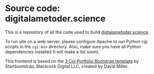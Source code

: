 # Source code: digitalametoder.science

This is a repository of all the code used to build
[digtalametoder.science](http://digitalametoder.science).

To run site on a web server, please configure Apache to run Python cgi scripts in the <code>cgi-bin</code> directory. Also, make sure you have all Python dependencies installed (I will make a list soon). 

This frontend is based on the [3 Col Portfolio Bootstrap template](https://github.com/BlackrockDigital/startbootstrap-3-col-portfolio) by Startbootstrap, Blackrock Digital LLC, created by David Miller.
